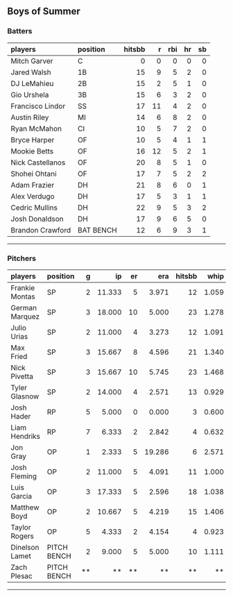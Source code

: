 ## Boys of Summer

### Batters

 
|players          |position  | hitsbb|  r| rbi| hr| sb| 
|:----------------|:---------|------:|--:|---:|--:|--:| 
|Mitch Garver     |C         |      0|  0|   0|  0|  0| 
|Jared Walsh      |1B        |     15|  9|   5|  2|  0| 
|DJ LeMahieu      |2B        |     15|  2|   5|  1|  0| 
|Gio Urshela      |3B        |     15|  6|   3|  2|  0| 
|Francisco Lindor |SS        |     17| 11|   4|  2|  0| 
|Austin Riley     |MI        |     14|  6|   8|  2|  0| 
|Ryan McMahon     |CI        |     10|  5|   7|  2|  0| 
|Bryce Harper     |OF        |     10|  5|   4|  1|  1| 
|Mookie Betts     |OF        |     16| 12|   5|  2|  1| 
|Nick Castellanos |OF        |     20|  8|   5|  1|  0| 
|Shohei Ohtani    |OF        |     17|  7|   5|  2|  2| 
|Adam Frazier     |DH        |     21|  8|   6|  0|  1| 
|Alex Verdugo     |DH        |     17|  5|   3|  1|  1| 
|Cedric Mullins   |DH        |     22|  9|   5|  3|  2| 
|Josh Donaldson   |DH        |     17|  9|   6|  5|  0| 
|Brandon Crawford |BAT BENCH |     12|  6|   9|  3|  1| 

* * *

### Pitchers

 
|players        |position    |  g|     ip| er|    era| hitsbb|  whip| so|  w| sv| 
|:--------------|:-----------|--:|------:|--:|------:|------:|-----:|--:|--:|--:| 
|Frankie Montas |SP          |  2| 11.333|  5|  3.971|     12| 1.059| 10|  1|  0| 
|German Marquez |SP          |  3| 18.000| 10|  5.000|     23| 1.278| 18|  1|  0| 
|Julio Urias    |SP          |  2| 11.000|  4|  3.273|     12| 1.091| 10|  2|  0| 
|Max Fried      |SP          |  3| 15.667|  8|  4.596|     21| 1.340| 15|  1|  0| 
|Nick Pivetta   |SP          |  3| 15.667| 10|  5.745|     23| 1.468| 21|  0|  0| 
|Tyler Glasnow  |SP          |  2| 14.000|  4|  2.571|     13| 0.929| 19|  1|  0| 
|Josh Hader     |RP          |  5|  5.000|  0|  0.000|      3| 0.600|  9|  0|  5| 
|Liam Hendriks  |RP          |  7|  6.333|  2|  2.842|      4| 0.632|  8|  2|  4| 
|Jon Gray       |OP          |  1|  2.333|  5| 19.286|      6| 2.571|  0|  0|  0| 
|Josh Fleming   |OP          |  2| 11.000|  5|  4.091|     11| 1.000|  5|  1|  0| 
|Luis Garcia    |OP          |  3| 17.333|  5|  2.596|     18| 1.038| 18|  2|  0| 
|Matthew Boyd   |OP          |  2| 10.667|  5|  4.219|     15| 1.406|  7|  1|  0| 
|Taylor Rogers  |OP          |  5|  4.333|  2|  4.154|      4| 0.923|  6|  0|  2| 
|Dinelson Lamet |PITCH BENCH |  2|  9.000|  5|  5.000|     10| 1.111| 12|  0|  0| 
|Zach Plesac    |PITCH BENCH | **|     **| **|     **|     **|    **| **| **| **| 


* * *


